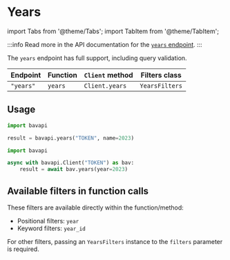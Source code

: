 # Years

import Tabs from '@theme/Tabs';
import TabItem from '@theme/TabItem';

:::info
Read more in the API documentation for the [`years` endpoint](/core-resources/years.md).
:::

The `years` endpoint has full support, including query validation.

| Endpoint  | Function | `Client` method | Filters class  |
| --------- | -------- | --------------- | -------------- |
| `"years"` | `years`  | `Client.years`  | `YearsFilters` |

## Usage

<Tabs>
  <TabItem value="sync" label="Sync" default>

```py title="Using top-level functions"
import bavapi

result = bavapi.years("TOKEN", name=2023)
```

  </TabItem>
  <TabItem value="async" label="Async">

```py title="Using Client asynchronously"
import bavapi

async with bavapi.Client("TOKEN") as bav:
    result = await bav.years(year=2023)
```

  </TabItem>
</Tabs>

## Available filters in function calls

These filters are available directly within the function/method:

- Positional filters: `year`
- Keyword filters: `year_id`

For other filters, passing an `YearsFilters` instance to the `filters` parameter is required.
